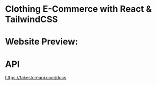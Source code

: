 # Clothing E-Commerce with React & TailwindCSS

# Website Preview:

# API

https://fakestoreapi.com/docs
